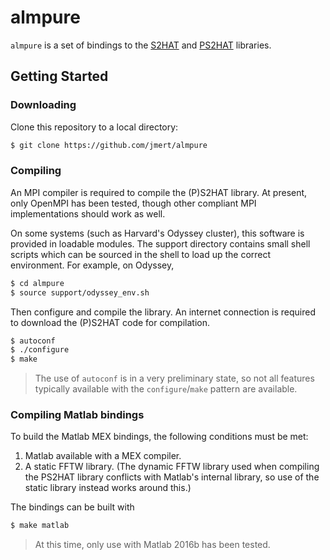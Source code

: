 # almpure

`almpure` is a set of bindings to the [S2HAT][1] and [PS2HAT][2] libraries.

## Getting Started

### Downloading
Clone this repository to a local directory:

```bash
$ git clone https://github.com/jmert/almpure
```

### Compiling

An MPI compiler is required to compile the (P)S2HAT library. At present, only
OpenMPI has been tested, though other compliant MPI implementations should
work as well.

On some systems (such as Harvard's Odyssey cluster), this software is provided
in loadable modules. The support directory contains small shell scripts which
can be sourced in the shell to load up the correct environment. For example,
on Odyssey,

```bash
$ cd almpure
$ source support/odyssey_env.sh
```

Then configure and compile the library. An internet connection is required to
download the (P)S2HAT code for compilation.

```bash
$ autoconf
$ ./configure
$ make
```

> The use of `autoconf` is in a very preliminary state, so not all features
> typically available with the `configure`/`make` pattern are available.

### Compiling Matlab bindings

To build the Matlab MEX bindings, the following conditions must be met:

1. Matlab available with a MEX compiler.
2. A static FFTW library. (The dynamic FFTW library used when compiling
   the PS2HAT library conflicts with Matlab's internal library, so use
   of the static library instead works around this.)

The bindings can be built with

```bash
$ make matlab
```

> At this time, only use with Matlab 2016b has been tested.

[1]: http://www.apc.univ-paris7.fr/APC_CS/Recherche/Adamis/MIDAS09/software/s2hat/s2hat.html
[2]: http://www.apc.univ-paris7.fr/APC_CS/Recherche/Adamis/MIDAS09/software/pures2hat/pureS2HAT.html

